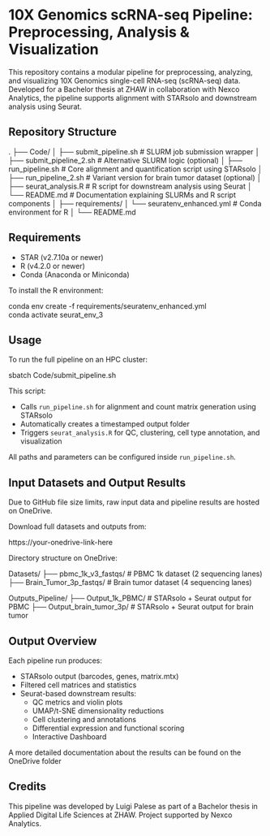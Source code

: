 # 10X Genomics scRNA-seq Pipeline: Preprocessing, Analysis & Visualization

This repository contains a modular pipeline for preprocessing, analyzing, and visualizing 10X Genomics single-cell RNA-seq (scRNA-seq) data. Developed for a Bachelor thesis at ZHAW in collaboration with Nexco Analytics, the pipeline supports alignment with STARsolo and downstream analysis using Seurat.

## Repository Structure

.
├── Code/
│   ├── submit_pipeline.sh      # SLURM job submission wrapper
│   ├── submit_pipeline_2.sh    # Alternative SLURM logic (optional)
│   ├── run_pipeline.sh         # Core alignment and quantification script using STARsolo
│   ├── run_pipeline_2.sh       # Variant version for brain tumor dataset (optional)
│   ├── seurat_analysis.R       # R script for downstream analysis using Seurat
│   └── README.md               # Documentation explaining SLURMs and R script components
│
├── requirements/
│   └── seuratenv_enhanced.yml  # Conda environment for R
│
└── README.md

## Requirements

- STAR (v2.7.10a or newer)
- R (v4.2.0 or newer)
- Conda (Anaconda or Miniconda)

To install the R environment:

conda env create -f requirements/seuratenv_enhanced.yml  
conda activate seurat_env_3

## Usage

To run the full pipeline on an HPC cluster:

sbatch Code/submit_pipeline.sh

This script:
- Calls `run_pipeline.sh` for alignment and count matrix generation using STARsolo
- Automatically creates a timestamped output folder
- Triggers `seurat_analysis.R` for QC, clustering, cell type annotation, and visualization

All paths and parameters can be configured inside `run_pipeline.sh`.

## Input Datasets and Output Results

Due to GitHub file size limits, raw input data and pipeline results are hosted on OneDrive.

Download full datasets and outputs from:

https://your-onedrive-link-here

Directory structure on OneDrive:

Datasets/
├── pbmc_1k_v3_fastqs/          # PBMC 1k dataset (2 sequencing lanes)
├── Brain_Tumor_3p_fastqs/      # Brain tumor dataset (4 sequencing lanes)

Outputs_Pipeline/
├── Output_1k_PBMC/             # STARsolo + Seurat output for PBMC
├── Output_brain_tumor_3p/      # STARsolo + Seurat output for brain tumor

## Output Overview

Each pipeline run produces:
- STARsolo output (barcodes, genes, matrix.mtx)
- Filtered cell matrices and statistics
- Seurat-based downstream results:
  - QC metrics and violin plots
  - UMAP/t-SNE dimensionality reductions
  - Cell clustering and annotations
  - Differential expression and functional scoring
  - Interactive Dashboard
 
A more detailed documentation about the results can be found on the OneDrive folder

## Credits

This pipeline was developed by Luigi Palese as part of a Bachelor thesis in Applied Digital Life Sciences at ZHAW. Project supported by Nexco Analytics.
